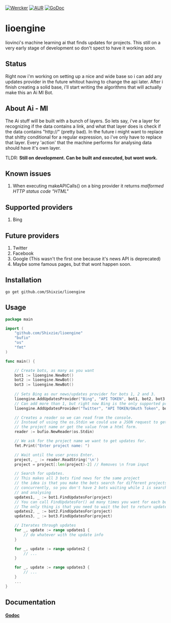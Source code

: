 [![Wercker](https://img.shields.io/wercker/ci/wercker/docs.svg?maxAge=2592000)]()  [![AUR](https://img.shields.io/aur/license/yaourt.svg?maxAge=2592000)]() [![GoDoc](https://godoc.org/github.com/Shixzie/lioengine?status.svg)](https://godoc.org/github.com/Shixzie/lioengine)

# lioengine
liovinci's machine learning ai that finds updates for projects. This still on a very early stage of development so don't spect to have it working soon.

## Status
Right now i'm working on setting up a nice and wide base so i can add any updates provider in the future whitout having to change the api later. After i finish creating a solid base, i'll start writing the algorithms that will actually make this an Ai Ml Bot.

## About Ai - Ml
The Ai stuff will be built with a bunch of layers. So lets say, i've a layer for recognizing if the data contains a link, and what that layer does is check if the data contains "http://" (pretty bad). In the future i might want to replace that shitty conditional for a regular expression, so i've only have to replace that layer. Every 'action' that the machine performs for analysing data should have it's own layer.

TLDR: **Still on development. Can be built and executed, but wont work.**

## Known issues
1. When executing makeAPICalls() on a bing provider it returns *malformed HTTP status code "HTML"*

## Supported providers

1. Bing

## Future providers

1. Twitter
2. Facebook
3. Google (This wasn't the first one because it's news API is deprecated)
4. Maybe some famous pages, but that wont happen soon.

## Installation
```
go get github.com/Shixzie/lioengine
```

## Usage
```go
package main

import (
	"github.com/Shixzie/lioengine"
	"bufio"
	"os"
	"fmt"
)

func main() {

	// Create bots, as many as you want
	bot1 := lioengine.NewBot()
	bot2 := lioengine.NewBot()
	bot3 := lioengine.NewBot()
	
	// Sets Bing as our news/updates provider for bots 1, 2 and 3.
	lioengine.AddUpdatesProvider("Bing", "API TOKEN", bot1, bot2, bot3 ...)
	// Can add more than 1, but right now Bing is the only supported provider.
	lioengine.AddUpdatesProvider("Twitter", "API TOKEN/OAuth Token", bot1, bot2, bot3)

	// Creates a reader so we can read from the console.
	// Instead of using the os.Stdin we could use a JSON request to get
	// the project name or get the value from a html form.
	reader := bufio.NewReader(os.Stdin)

	// We ask for the project name we want to get updates for.
    fmt.Print("Enter project name: ")

    // Wait until the user press Enter.
    project, _ := reader.ReadString('\n')
	project = project[:len(project)-2] // Removes \n from input

    // Search for updates.
	// This makes all 3 bots find news for the same project
	// the idea is that you make the bots search for different projects
	// concurrently, so you don't have 2 bots waiting while 1 is searching
	// and analysing 
	updates1, _ := bot1.FindUpdatesFor(project)
	// You can call FindUpdatesFor() ad many times you want for each bot.
	// The only thing is that you need to wait the bot to return updates. 
	updates2, _ := bot2.FindUpdatesFor(project)
	updates3, _ := bot3.FindUpdatesFor(project)

	// Iterates through updates
	for _, update := range updates1 {
		// do whatever with the update info
	}

	for _, update := range updates2 {
		// ...
	}

	for _, update := range updates3 {
		// ...
	}
	...
}
```

## Documentation
####    [Godoc](http://godoc.org/github.com/Shixzie/lioengine)